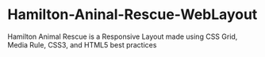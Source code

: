 # Hamilton-Aninal-Rescue-WebLayout

Hamilton Animal Rescue is a Responsive Layout made using CSS Grid, Media Rule, CSS3, and HTML5 best practices

